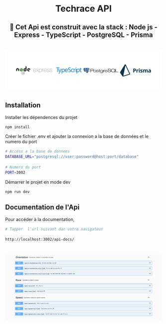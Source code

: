 <h1 align="center"><strong>Techrace API</strong></h1>

<div align="center"><h2>🚀 Cet Api est construit avec la stack : Node js - Express - TypeScript - PostgreSQL - Prisma </h2></div>

<h1 align="center">

![](./docs/readme/stack.png)

</h1>

## Installation

Installer les dépendences du projet

```sh
npm install
```

Créer le fichier .env et ajouter la connexion a la base de données et le numero du port

```sh
# Access a la base de donnees
DATABASE_URL="postgresql://user:password@host:port/database"

# Numero du port
PORT=3002
```

Démarrer le projet en mode dev

```sh
npm run dev
```

## Documentation de l'Api

Pour accéder à la documentation,

```sh
# Tapper  l'url suivant dan votre navigateur

http://localhost:3002/api-docs/
```

<h1 align="center">

![](./docs/readme/swagger.png)

</h1>
